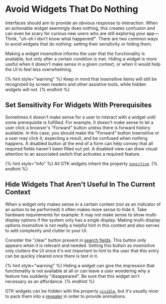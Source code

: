 # Avoid Widgets That Do Nothing

Interfaces should aim to provide an obvious response to interaction. When an actionable widget seemingly does nothing, this creates confusion and can even be scary for curious new users who are still exploring your app—Think, "uh-oh I don't know what happened!". There are two common ways to avoid widgets that do nothing: setting their sensitivity or hiding them.

Making a widget insensitive informs the user that the functionality is available, but only after a certain condition is met. Hiding a widget is more useful when it doesn't make sense in a given context, or when it would help the UI to feel less overwhelming.

{% hint style="warning" %}
Keep in mind that insensitive items will still be recognized by screen readers and other assistive tools, while hidden widgets will not.
{% endhint %}

## Set Sensitivity For Widgets With Prerequisites

Sometimes it doesn't make sense for a user to interact with a widget until some prerequisite is fulfilled. For example, It doesn't make sense to let a user click a browser's "Forward" button unless there is forward history available. In this case, you should make the "Forward" button insensitive or a user may click it, expecting a result, and be confused when nothing happens. A disabled button at the end of a form can help convey that all required fields haven't been filled out yet. A disabled view can draw visual attention to an associated switch that activates a required feature.

{% hint style="info" %}
All GTK widgets inherit the property [`sensitive`](https://valadoc.org/gtk+-3.0/Gtk.Widget.sensitive.html).
{% endhint %}

## Hide Widgets That Aren't Useful In The Current Context

When a widget only makes sense in a certain context \(not as an indicator of an action to be performed\) it often makes more sense to hide it. Take hardware requirements for example: It may not make sense to show multi-display options if the system only has a single display. Making multi-display options insensitive is not really a helpful hint in this context and also serves to add complexity and clutter to your UI.

Consider the "clear" button present in [search fields](ui-toolkit-elements/#search-fields). This button only appears when it is relevant and needed. Setting this button as insensitive only clutters the UI since it's not important to hint to the user that this entry can be quickly cleared once there is text in it.

{% hint style="warning" %}
Hiding a widget can give the impression that functionality is not available at all or can leave a user wondering why a feature has suddenly "disappeared". Be sure that this widget isn't necessary as an affordance.
{% endhint %}

GTK widgets can be hidden with the property [`visible`](https://valadoc.org/gtk+-3.0/Gtk.Widget.visible.html), but it's usually nicer to pack them into a [revealer](https://valadoc.org/gtk+-3.0/Gtk.Revealer.html) in order to provide animations.

